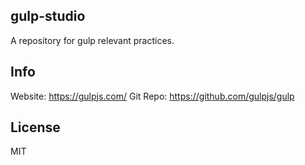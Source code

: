 ## gulp-studio
A repository for gulp relevant practices.

## Info
Website: https://gulpjs.com/
Git Repo: https://github.com/gulpjs/gulp

## License
MIT